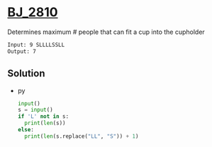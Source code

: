 # [BJ_2810](https://acmicpc.net/problem/2810)

Determines maximum # people that can fit a cup into the cupholder

```txt
Input: 9 SLLLLSSLL
Output: 7
```

## Solution

* py

  ```py
  input()
  s = input()
  if 'L' not in s:
    print(len(s))
  else:
    print(len(s.replace("LL", "S")) + 1)
  ```
